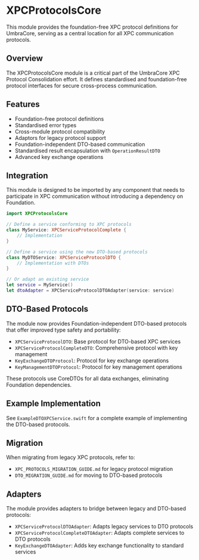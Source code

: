 # XPCProtocolsCore

This module provides the foundation-free XPC protocol definitions for UmbraCore, serving as a central location for all XPC communication protocols.

## Overview

The XPCProtocolsCore module is a critical part of the UmbraCore XPC Protocol Consolidation effort. It defines standardised and foundation-free protocol interfaces for secure cross-process communication.

## Features

- Foundation-free protocol definitions
- Standardised error types
- Cross-module protocol compatibility
- Adaptors for legacy protocol support
- Foundation-independent DTO-based communication
- Standardised result encapsulation with `OperationResultDTO`
- Advanced key exchange operations

## Integration

This module is designed to be imported by any component that needs to participate in XPC communication without introducing a dependency on Foundation.

```swift
import XPCProtocolsCore

// Define a service conforming to XPC protocols
class MyService: XPCServiceProtocolComplete {
    // Implementation
}

// Define a service using the new DTO-based protocols
class MyDTOService: XPCServiceProtocolDTO {
    // Implementation with DTOs
}

// Or adapt an existing service
let service = MyService()
let dtoAdapter = XPCServiceProtocolDTOAdapter(service: service)
```

## DTO-Based Protocols

The module now provides Foundation-independent DTO-based protocols that offer improved type safety and portability:

- `XPCServiceProtocolDTO`: Base protocol for DTO-based XPC services
- `XPCServiceProtocolCompleteDTO`: Comprehensive protocol with key management
- `KeyExchangeDTOProtocol`: Protocol for key exchange operations
- `KeyManagementDTOProtocol`: Protocol for key management operations

These protocols use CoreDTOs for all data exchanges, eliminating Foundation dependencies.

## Example Implementation

See `ExampleDTOXPCService.swift` for a complete example of implementing the DTO-based protocols.

## Migration

When migrating from legacy XPC protocols, refer to:

- `XPC_PROTOCOLS_MIGRATION_GUIDE.md` for legacy protocol migration
- `DTO_MIGRATION_GUIDE.md` for moving to DTO-based protocols

## Adapters

The module provides adapters to bridge between legacy and DTO-based protocols:

- `XPCServiceProtocolDTOAdapter`: Adapts legacy services to DTO protocols
- `XPCServiceProtocolCompleteDTOAdapter`: Adapts complete services to DTO protocols
- `KeyExchangeDTOAdapter`: Adds key exchange functionality to standard services
